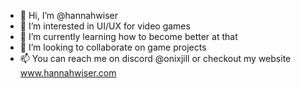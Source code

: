 - 👋 Hi, I’m @hannahwiser
- 👀 I’m interested in UI/UX for video games
- 🌱 I’m currently learning how to become better at that
- 💞️ I’m looking to collaborate on game projects
- 📫 You can reach me on discord @onixjill or checkout my website www.hannahwiser.com

<!---
hannahwiser/hannahwiser is a ✨ special ✨ repository because its `README.md` (this file) appears on your GitHub profile.
You can click the Preview link to take a look at your changes.
--->
